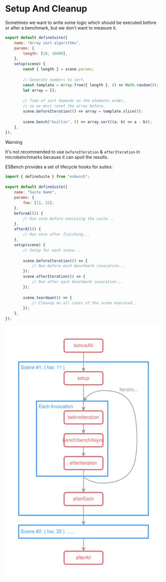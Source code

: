 # Setup And Cleanup

Sometimes we want to write some logic which should be executed before or after a benchmark, but we don't want to measure it.

```javascript
export default defineSuite({
	name: "Array sort algorithms",
	params: {
		length: [10, 10000],
	},
	setup(scene) {
		const { length } = scene.params;

		// Generate numbers to sort.
		const template = Array.from({ length }, () => Math.random());
		let array = [];
		
		// Time of sort depends on the elements order, 
        // so we must reset the array before.
		scene.beforeIteration(() => array = template.slice());
		
		scene.bench("builtin", () => array.sort((a, b) => a - b));
	},
});
```

> [!WARNING]
> It's not recommended to use `beforeIteration` & `afterIteration` in microbenchmarks because it can spoil the results.

ESBench provides a set of lifecycle hooks for suites:

```javascript
import { defineSuite } from "esbench";

export default defineSuite({
	name: "Suite Name",
    params: {
		foo: [11, 22],
    },
	beforeAll() {
		// Run once before executing the suite...
	},
	afterAll() {
		// Run once after finishing...
	},
	setup(scene) {
		// Setup for each scene...
		
		scene.beforeIteration(() => {
			// Run before each benchmark invocation...
		});
		scene.afterIteration(() => {
			// Run after each benchmark invocation...
		});

		scene.teardown(() => {
			// Cleanup on all cases of the scene executed...
		});
	},
});
```

![Suite Lifecycle](./SuiteLifecycle.svg)
